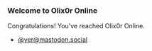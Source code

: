 ### Welcome to Olix0r Online

Congratulations! You've reached Olix0r Online.

* <a rel="me" href="https://mastodon.social/@ver">@ver@mastodon.social</a>

